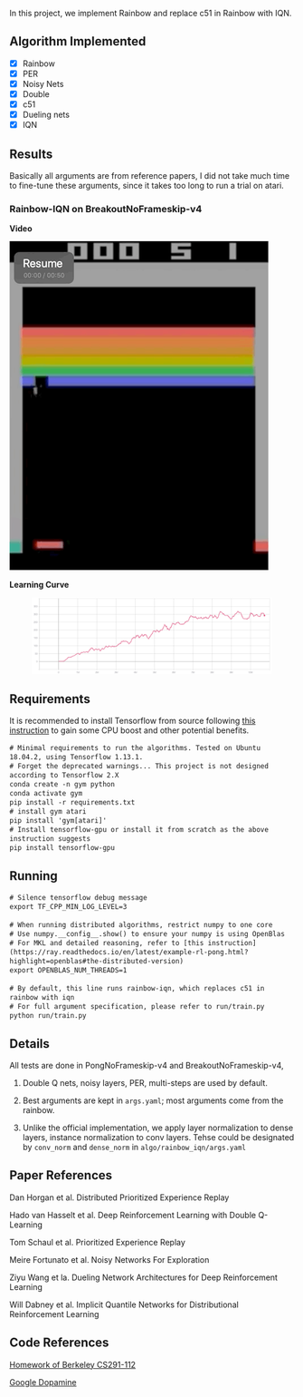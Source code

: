 In this project, we implement Rainbow and replace c51 in Rainbow with IQN.

## Algorithm Implemented

- [x] Rainbow
- [x] PER
- [x] Noisy Nets
- [x] Double
- [x] c51
- [x] Dueling nets
- [x] IQN

## Results

Basically all arguments are from reference papers, I did not take much time to fine-tune these arguments, since it takes too long to run a trial on atari.

### Rainbow-IQN on BreakoutNoFrameskip-v4

**Video**

![](results/rainbow-iqn-BreakoutNoFrameskip-v4.gif)

**Learning Curve**

<figure>
  <img src="results/rainbow-iqn-BreakoutNoFrameskip-learning-curve.png" alt="" width="1000">
  <figcaption></figcaption>
  <style>
    figure figcaption {
    text-align: center;
    }
  </style>
</figure>

## Requirements

It is recommended to install Tensorflow from source following [this instruction](https://www.tensorflow.org/install/source) to gain some CPU boost and other potential benefits.

```shell
# Minimal requirements to run the algorithms. Tested on Ubuntu 18.04.2, using Tensorflow 1.13.1.
# Forget the deprecated warnings... This project is not designed according to Tensorflow 2.X
conda create -n gym python
conda activate gym
pip install -r requirements.txt
# install gym atari
pip install 'gym[atari]'
# Install tensorflow-gpu or install it from scratch as the above instruction suggests
pip install tensorflow-gpu
```

## Running

```shell
# Silence tensorflow debug message
export TF_CPP_MIN_LOG_LEVEL=3

# When running distributed algorithms, restrict numpy to one core
# Use numpy.__config__.show() to ensure your numpy is using OpenBlas
# For MKL and detailed reasoning, refer to [this instruction](https://ray.readthedocs.io/en/latest/example-rl-pong.html?highlight=openblas#the-distributed-version)
export OPENBLAS_NUM_THREADS=1

# By default, this line runs rainbow-iqn, which replaces c51 in rainbow with iqn
# For full argument specification, please refer to run/train.py
python run/train.py
```

## Details

All tests are done in PongNoFrameskip-v4 and BreakoutNoFrameskip-v4, 

1. Double Q nets, noisy layers, PER, multi-steps are used by default. 

2. Best arguments are kept in `args.yaml`; most arguments come from the rainbow.

3. Unlike the official implementation, we apply layer normalization to dense layers, instance normalization to conv layers. Tehse could be designated by `conv_norm` and `dense_norm` in `algo/rainbow_iqn/args.yaml`

## Paper References

Dan Horgan et al. Distributed Prioritized Experience Replay 

Hado van Hasselt et al. Deep Reinforcement Learning with Double Q-Learning

Tom Schaul et al. Prioritized Experience Replay

Meire Fortunato et al. Noisy Networks For Exploration

Ziyu Wang et la. Dueling Network Architectures for Deep Reinforcement Learning

Will Dabney et al. Implicit Quantile Networks for Distributional Reinforcement Learning

## Code References

[Homework of Berkeley CS291-112](http://rail.eecs.berkeley.edu/deeprlcourse/)

[Google Dopamine](https://github.com/google/dopamine)